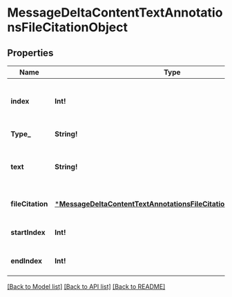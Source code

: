# MessageDeltaContentTextAnnotationsFileCitationObject

## Properties
Name | Type | Description | Notes
------------ | ------------- | ------------- | -------------
**index** | **Int!** | The index of the annotation in the text content part. | [default to null]
**Type_** | **String!** | Always &#x60;file_citation&#x60;. | [default to null]
**text** | **String!** | The text in the message content that needs to be replaced. | [optional] [default to null]
**fileCitation** | [***MessageDeltaContentTextAnnotationsFileCitationObjectFileCitation**](MessageDeltaContentTextAnnotationsFileCitationObject_file_citation.md) |  | [optional] [default to null]
**startIndex** | **Int!** |  | [optional] [default to null]
**endIndex** | **Int!** |  | [optional] [default to null]

[[Back to Model list]](../README.md#documentation-for-models) [[Back to API list]](../README.md#documentation-for-api-endpoints) [[Back to README]](../README.md)


